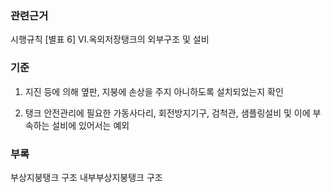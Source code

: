 ### 관련근거
시행규칙 [별표 6] VI.옥외저장탱크의 외부구조 및 설비

### 기준
1. 지진 등에 의해 옆판, 지붕에 손상을 주지 아니하도록 설치되었는지 확인

2. 탱크 안전관리에 필요한 가동사다리, 회전방지기구, 검척관, 샘플링설비 및 이에 부속하는 설비에 있어서는 예외

### 부록
부상지붕탱크 구조
내부부상지붕탱크 구조
